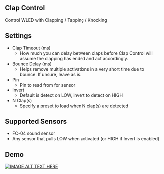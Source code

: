 Clap Control
---
Control WLED with Clapping / Tapping / Knocking


Settings
---
* Clap Timeout (ms)
  * How much you can delay between claps before Clap Control will assume the clapping has ended and act accordingly.
* Bounce Delay (ms)
  * Helps remove multiple activations in a very short time due to bounce. If unsure, leave as is.
* Pin
  * Pin to read from for sensor
* Invert
  * Default is detect on LOW, invert to detect on HIGH
* N Clap(s)
  * Specify a preset to load when N clap(s) are detected



Supported Sensors
---
* FC-04 sound sensor
* Any sensor that pulls LOW when activated (or HIGH if Invert is enabled) 


Demo
---
[![IMAGE ALT TEXT HERE](https://img.youtube.com/vi/mRhMShXGT5s/0.jpg)](https://www.youtube.com/watch?v=mRhMShXGT5s)
